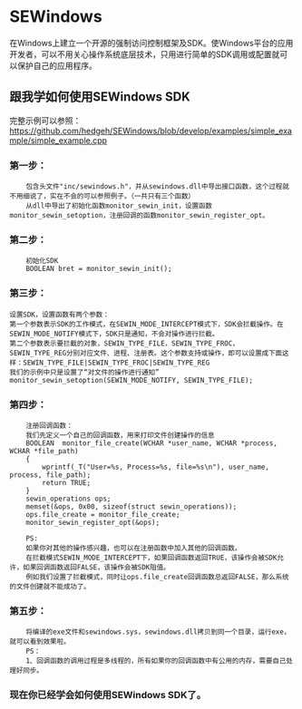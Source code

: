 # SEWindows
在Windows上建立一个开源的强制访问控制框架及SDK。使Windows平台的应用开发者，可以不用关心操作系统底层技术，只用进行简单的SDK调用或配置就可以保护自己的应用程序。

## 跟我学如何使用SEWindows SDK
完整示例可以参照：
		https://github.com/hedgeh/SEWindows/blob/develop/examples/simple_example/simple_example.cpp
### 第一步：
		包含头文件"inc/sewindows.h"，并从sewindows.dll中导出接口函数，这个过程就不用细说了，实在不会的可以参照例子。（一共只有三个函数）  
		从dll中导出了初始化函数monitor_sewin_init，设置函数monitor_sewin_setoption，注册回调的函数monitor_sewin_register_opt。

### 第二步：
		初始化SDK
		BOOLEAN bret = monitor_sewin_init();

### 第三步：
		
	设置SDK，设置函数有两个参数：
	第一个参数表示SDK的工作模式，在SEWIN_MODE_INTERCEPT模式下，SDK会拦截操作。在SEWIN_MODE_NOTIFY模式下，SDK只是通知，不会对操作进行拦截。
	第二个参数表示要拦截的对象，SEWIN_TYPE_FILE，SEWIN_TYPE_FROC，SEWIN_TYPE_REG分别对应文件、进程、注册表。这个参数支持或操作，即可以设置成下面这样：SEWIN_TYPE_FILE|SEWIN_TYPE_FROC|SEWIN_TYPE_REG
	我们的示例中只是设置了“对文件的操作进行通知”
	monitor_sewin_setoption(SEWIN_MODE_NOTIFY, SEWIN_TYPE_FILE);
		

### 第四步：
		注册回调函数：
		我们先定义一个自己的回调函数，用来打印文件创建操作的信息
		BOOLEAN  monitor_file_create(WCHAR *user_name, WCHAR *process, WCHAR *file_path)
		{
		    wprintf(_T("User=%s, Process=%s, file=%s\n"), user_name, process, file_path);
		    return TRUE;
		}  
		sewin_operations ops;
		memset(&ops, 0x00, sizeof(struct sewin_operations));
		ops.file_create = monitor_file_create;
		monitor_sewin_register_opt(&ops);
  
		PS:
		如果你对其他的操作感兴趣，也可以在注册函数中加入其他的回调函数。
		在拦截模式SEWIN_MODE_INTERCEPT下，如果回调函数返回TRUE，该操作会被SDK允许，如果回调函数返回FALSE，该操作会被SDK阻值。
		例如我们设置了拦截模式，同时让ops.file_create回调函数总返回FALSE，那么系统的文件创建就不能成功了。

### 第五步：
		将编译的exe文件和sewindows.sys，sewindows.dll拷贝到同一个目录，运行exe，就可以看到效果啦。
		PS：
		1、回调函数的调用过程是多线程的，所有如果你的回调函数中有公用的内存，需要自己处理好同步。

### 现在你已经学会如何使用SEWindows SDK了。
  
  